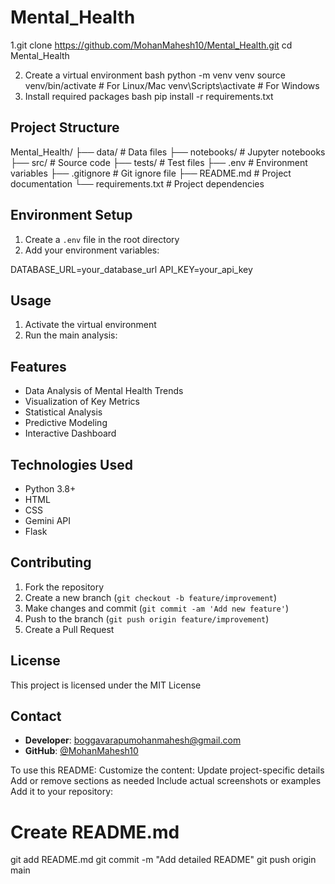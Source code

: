 ﻿# Mental_Health
1.git clone https://github.com/MohanMahesh10/Mental_Health.git
  cd Mental_Health

2. Create a virtual environment
bash
   python -m venv venv
   source venv/bin/activate # For Linux/Mac
   venv\Scripts\activate # For Windows
3. Install required packages
bash
   pip install -r requirements.txt

## Project Structure

Mental_Health/
├── data/ # Data files
├── notebooks/ # Jupyter notebooks
├── src/ # Source code
├── tests/ # Test files
├── .env # Environment variables
├── .gitignore # Git ignore file
├── README.md # Project documentation
└── requirements.txt # Project dependencies


## Environment Setup

1. Create a `.env` file in the root directory
2. Add your environment variables:

DATABASE_URL=your_database_url
API_KEY=your_api_key


## Usage

1. Activate the virtual environment
2. Run the main analysis:

   
## Features

- Data Analysis of Mental Health Trends
- Visualization of Key Metrics
- Statistical Analysis
- Predictive Modeling
- Interactive Dashboard

## Technologies Used

- Python 3.8+
- HTML
- CSS
- Gemini API
- Flask

## Contributing

1. Fork the repository
2. Create a new branch (`git checkout -b feature/improvement`)
3. Make changes and commit (`git commit -am 'Add new feature'`)
4. Push to the branch (`git push origin feature/improvement`)
5. Create a Pull Request

## License

This project is licensed under the MIT License

## Contact

- **Developer**: boggavarapumohanmahesh@gmail.com
- **GitHub**: [@MohanMahesh10](https://github.com/MohanMahesh10)

To use this README:
Customize the content:
Update project-specific details
Add or remove sections as needed
Include actual screenshots or examples
Add it to your repository:

# Create README.md
git add README.md
git commit -m "Add detailed README"
git push origin main





